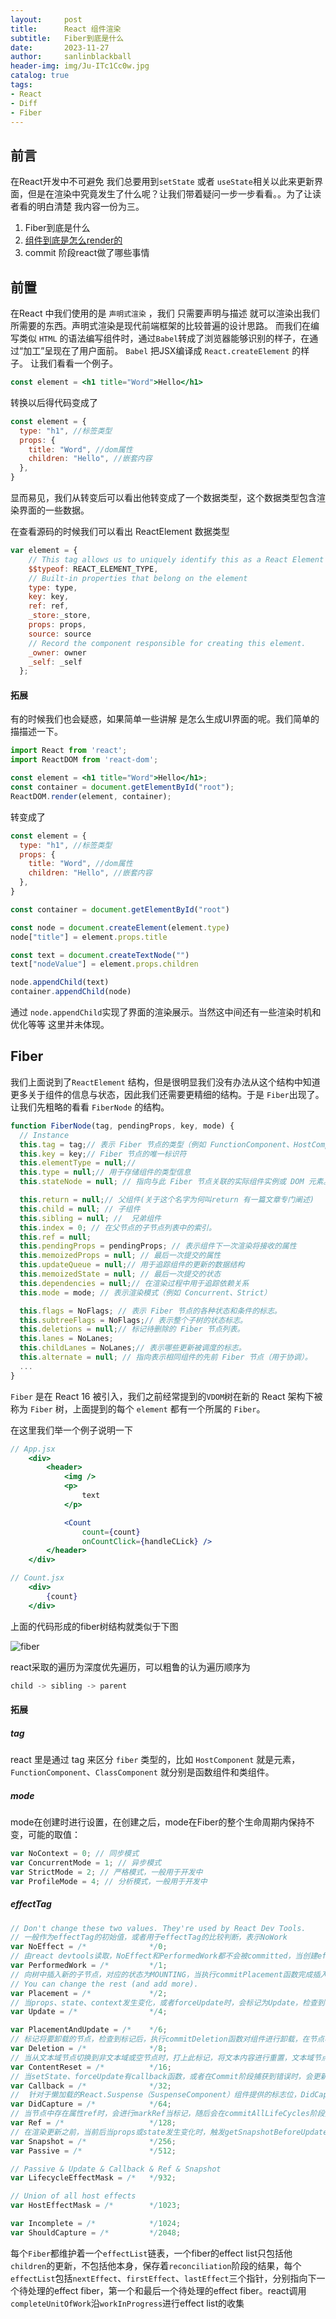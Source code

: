 ```yaml
---
layout:     post
title:      React 组件渲染
subtitle:   Fiber到底是什么
date:       2023-11-27
author:     sanlinblackball
header-img: img/Ju-ITc1Cc0w.jpg
catalog: true
tags:
- React
- Diff
- Fiber
---
```


## 前言
在React开发中不可避免 我们总要用到`setState` 或者 `useState`相关以此来更新界面，但是在渲染中究竟发生了什么呢？让我们带着疑问一步一步看看。。为了让读者看的明白清楚 我内容一份为三。

1.   Fiber到底是什么
2.  [组件到底是怎么render的](../../../../2023/12/27/React-组件渲染-render)
3.  commit 阶段react做了哪些事情


## 前置
在React 中我们使用的是 `声明式渲染` ，我们 只需要声明与描述 就可以渲染出我们所需要的东西。声明式渲染是现代前端框架的比较普遍的设计思路。
而我们在编写类似 `HTML` 的语法编写组件时，通过`Babel`转成了浏览器能够识别的样子，在通过“加工”呈现在了用户面前。 `Babel` 把JSX编译成 `React.createElement` 的样子。
让我们看看一个例子。
```	jsx
const element = <h1 title="Word">Hello</h1>
```
转换以后得代码变成了
```	js
const element = {
  type: "h1", //标签类型
  props: { 
    title: "Word", //dom属性
    children: "Hello", //嵌套内容
  },
}
```
显而易见，我们从转变后可以看出他转变成了一个数据类型，这个数据类型包含渲染界面的一些数据。

在查看源码的时候我们可以看出 ReactElement 数据类型
```	jsx
var element = {
    // This tag allows us to uniquely identify this as a React Element 
    $$typeof: REACT_ELEMENT_TYPE,
    // Built-in properties that belong on the element
    type: type,
    key: key,
    ref: ref,
    _store:_store,
    props: props,
    source: source
    // Record the component responsible for creating this element.
    _owner: owner
    _self: _self
  };
```
#### 拓展
有的时候我们也会疑惑，如果简单一些讲解 是怎么生成UI界面的呢。我们简单的描描述一下。

``` jsx
import React from 'react';
import ReactDOM from 'react-dom';

const element = <h1 title="Word">Hello</h1>;
const container = document.getElementById("root");
ReactDOM.render(element, container);
```
转变成了
``` jsx
const element = {
  type: "h1", //标签类型
  props: { 
    title: "Word", //dom属性
    children: "Hello", //嵌套内容
  },
}

const container = document.getElementById("root")

const node = document.createElement(element.type)
node["title"] = element.props.title

const text = document.createTextNode("")
text["nodeValue"] = element.props.children

node.appendChild(text)
container.appendChild(node)
```
通过 `node.appendChild`实现了界面的渲染展示。当然这中间还有一些渲染时机和优化等等 这里并未体现。

## Fiber  
我们上面说到了`ReactElement` 结构，但是很明显我们没有办法从这个结构中知道更多关于组件的信息与状态，因此我们还需要更精细的结构。于是 `Fiber`出现了。让我们先粗略的看看 `FiberNode` 的结构。
```js
function FiberNode(tag, pendingProps, key, mode) {
  // Instance
  this.tag = tag;// 表示 Fiber 节点的类型（例如 FunctionComponent、HostComponent,ClassComponent）。
  this.key = key;// Fiber 节点的唯一标识符
  this.elementType = null;//
  this.type = null;// 用于存储组件的类型信息
  this.stateNode = null; // 指向与此 Fiber 节点关联的实际组件实例或 DOM 元素。

  this.return = null;// 父组件(关于这个名字为何叫return 有一篇文章专门阐述)
  this.child = null; // 子组件
  this.sibling = null; //  兄弟组件
  this.index = 0; // 在父节点的子节点列表中的索引。
  this.ref = null;  
  this.pendingProps = pendingProps; // 表示组件下一次渲染将接收的属性
  this.memoizedProps = null; // 最后一次提交的属性
  this.updateQueue = null;// 用于追踪组件的更新的数据结构
  this.memoizedState = null; // 最后一次提交的状态
  this.dependencies = null;// 在渲染过程中用于追踪依赖关系
  this.mode = mode; // 表示渲染模式（例如 Concurrent、Strict）

  this.flags = NoFlags; // 表示 Fiber 节点的各种状态和条件的标志。
  this.subtreeFlags = NoFlags;// 表示整个子树的状态标志。
  this.deletions = null;// 标记待删除的 Fiber 节点列表。
  this.lanes = NoLanes;
  this.childLanes = NoLanes;// 表示哪些更新被调度的标志。
  this.alternate = null; // 指向表示相同组件的先前 Fiber 节点（用于协调）。
  ...
}
```

`Fiber` 是在 React 16 被引入，我们之前经常提到的`VDOM`树在新的 React 架构下被称为 `Fiber` 树，上面提到的每个 `element` 都有一个所属的 `Fiber`。

在这里我们举一个例子说明一下
```jsx
// App.jsx    
    <div>
        <header>
            <img />
            <p>
                text
            </p>

            <Count 
                count={count} 
                onCountClick={handleCLick} />
        </header>
    </div>
```
```jsx
// Count.jsx
    <div>
        {count}
    </div>

```
上面的代码形成的fiber树结构就类似于下图

![fiber](/img/fiber_set.jpg)


react采取的遍历为深度优先遍历，可以粗鲁的认为遍历顺序为
``` js
child -> sibling -> parent
```

#### 拓展
##### tag
react 里是通过 tag 来区分 `fiber` 类型的，比如 `HostComponent` 就是元素，`FunctionComponent`、`ClassComponent` 就分别是函数组件和类组件。
##### mode
mode在创建时进行设置，在创建之后，mode在Fiber的整个生命周期内保持不变，可能的取值：
``` js
var NoContext = 0; // 同步模式
var ConcurrentMode = 1; // 异步模式
var StrictMode = 2; // 严格模式，一般用于开发中
var ProfileMode = 4; // 分析模式，一般用于开发中
```
##### effectTag
```js
// Don't change these two values. They're used by React Dev Tools.
// 一般作为effectTag的初始值，或者用于effectTag的比较判断，表示NoWork
var NoEffect = /*              */0;
// 由react devtools读取，NoEffect和PerformedWork都不会被committed，当创建effcet list（后面会介绍）时，会跳过NoEffect和PerformedWork
var PerformedWork = /*         */1;
// 向树中插入新的子节点，对应的状态为MOUNTING，当执行commitPlacement函数完成插入后，清除该标志位
// You can change the rest (and add more).
var Placement = /*             */2;
// 当props、state、context发生变化，或者forceUpdate时，会标记为Update，检查到标记后，执行commitUpdate函数进行属性更新，与其相关的生命周期函数为componentDidMount和componentDidUpdate
var Update = /*                */4;

var PlacementAndUpdate = /*    */6;
// 标记将要卸载的节点，检查到标记后，执行commitDeletion函数对组件进行卸载，在节点树中删除对应对节点，与其相关的生命周期函数为componentWillUnmount
var Deletion = /*              */8;
// 当从文本域节点切换到非文本域或空节点时，打上此标记，将文本内容进行重置，文本域节点包括textarea、option、noscript、string、number和直接在标签中写入的__html。当检测到标记后，执行commitResetTextContent函数将对应节点到text清空
var ContentReset = /*          */16;
// 当setState、forceUpdate有callback函数，或者在Commit阶段捕获到错误时，会更新update.callback，并标记Callback，随后检测到标记后会触发commitLifeCycles函数，根据不同到组件类型进行不同的commit
var Callback = /*              */32;
//  针对于懒加载的React.Suspense（SuspenseComponent）组件提供的标志位，DidCapture位置位表示要渲染的组件被挂起，进而先渲染fallback的内
var DidCapture = /*            */64;
// 当节点中存在属性ref时，会进行markRef当标记，随后会在commitAllLifeCycles阶段执行commitAttachRef触发相应当ref回调函数
var Ref = /*                   */128;
// 在渲染更新之前，当前后当props或state发生变化时，触发getSnapshotBeforeUpdate生命周期钩子
var Snapshot = /*              */256;
var Passive = /*               */512;

// Passive & Update & Callback & Ref & Snapshot
var LifecycleEffectMask = /*   */932;

// Union of all host effects
var HostEffectMask = /*        */1023;

var Incomplete = /*            */1024;
var ShouldCapture = /*         */2048;
```
每个`Fiber`都维护着一个`effectList`链表，一个fiber的effect list只包括他`children`的更新，不包括他本身，保存着`reconciliation`阶段的结果，每个`effectList`包括`nextEffect`、`firstEffect`、`lastEffect`三个指针，分别指向下一个待处理的effect fiber，第一个和最后一个待处理的effect fiber。react调用`completeUnitOfWork`沿`workInProgress`进行effect list的收集












